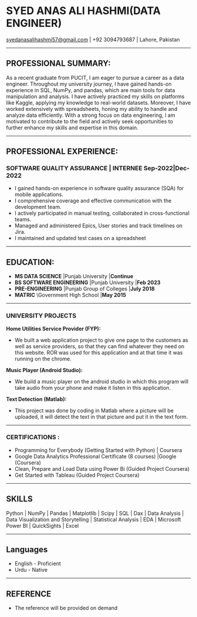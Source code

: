 # SYED ANAS ALI HASHMI(DATA ENGINEER)

syedanasalihashmi57@gmail.com \| +92 3094793687 \| Lahore, Pakistan

------------------------------------------------------------------------

## PROFESSIONAL SUMMARY:

As a recent graduate from PUCIT, I am eager to pursue a career as a data engineer. Throughout my university journey, I have gained hands-on experience in SQL, NumPy, and pandas, which are main tools for data manipulation and analysis. I have actively practiced my skills on platforms like Kaggle, applying my knowledge to real-world datasets. Moreover, I have worked extensively with spreadsheets, honing my ability to handle and analyze data efficiently. With a strong focus on data engineering, I am motivated to contribute to the field and actively seek opportunities to further enhance my skills and expertise in this domain. 
 

------------------------------------------------------------------------

## PROFESSIONAL EXPERIENCE:
### SOFTWARE QUALITY ASSURANCE \| INTERNEE   Sep-2022|Dec-2022
- I gained hands-on experience in software quality assurance (SQA) for mobile applications.
- I comprehensive coverage and effective communication with the development team.
- I actively participated in manual testing, collaborated in cross-functional teams.
- Managed and administered Epics, User stories and track timelines on Jira.
- I maintained and updated test cases on a spreadsheet  
 
------------------------------------------------------------------------

## EDUCATION:
- **MS DATA SCIENCE** \|Punjab University                                               \|**Continue**
- **BS SOFTWARE ENGINEERING** \|Punjab University                                       \|**Feb 2023**
- **PRE\-ENGINEERING** \|Punjab Group of Colleges                                       \|**July 2018**
- **MATRIC**  \Government High School                                                   \|**May 2015**

------------------------------------------------------------------------

### UNIVERSITY PROJECTS 
 
**Home Utilities Service Provider (FYP):** 
- We built a web application project to give one page to the customers as well as service providers, so that they can find whatever they need on this website. ROR was used for this application and at that time it was running on the chrome. 
 
**Music Player (Android Studio):** 
- We build a music player on the android studio in which this program will take audio from your phone and make it listen in this application. 
 
**Text Detection (Matlab):** 
- This project was done by coding in Matlab where a picture will be uploaded, it will detect the text in that picture and put it in the text form.
------------------------------------------------------------------------
### CERTIFICATIONS : 
- Programming for Everybody (Getting Started with Python) | Coursera  
- Google Data Analytics Professional Certificate (8 courses) |Google (Coursera) 
- Clean, Prepare and Load Data using Power Bi (Guided Project Coursera) 
- Get Started with Tableau (Guided Project Coursera)

------------------------------------------------------------------------

## SKILLS

Python \| NumPy \| Pandas \| Matplotlib \| Scipy \| SQL \| Dax \| Data
Analysis \| Data Visualization and Storytelling \| Statistical Analysis
\| EDA \| Microsoft Power BI \| QuickSights \| Excel

------------------------------------------------------------------------

## Languages

-   English - Proficient
-   Urdu - Native
------------------------------------------------------------------------
## REFERENCE 
 
- The reference will be provided on demand






```python

```
